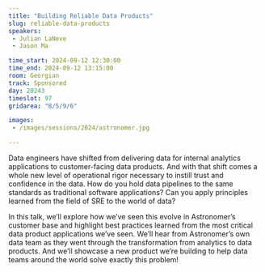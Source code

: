```yaml
---
title: "Building Reliable Data Products"
slug: reliable-data-products
speakers:
 - Julian LaNeve
 - Jason Ma

time_start: 2024-09-12 12:30:00
time_end: 2024-09-12 13:15:00
room: Georgian
track: Sponsored
day: 20243
timeslot: 97
gridarea: "8/5/9/6"

images: 
 - /images/sessions/2024/astronomer.jpg

---
```


Data engineers have shifted from delivering data for internal analytics applications to customer-facing data products. And with that shift comes a whole new level of operational rigor necessary to instill trust and confidence in the data. How do you hold data pipelines to the same standards as traditional software applications? Can you apply principles learned from the field of SRE to the world of data?

In this talk, we’ll explore how we’ve seen this evolve in Astronomer’s customer base and highlight best practices learned from the most critical data product applications we’ve seen. We’ll hear from Astronomer’s own data team as they went through the transformation from analytics to data products. And we’ll showcase a new product we’re building to help data teams around the world solve exactly this problem!